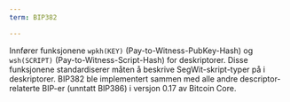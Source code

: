 ```yaml
---
term: BIP382

---
```

Innfører funksjonene `wpkh(KEY)` (Pay-to-Witness-PubKey-Hash) og `wsh(SCRIPT)` (Pay-to-Witness-Script-Hash) for deskriptorer. Disse funksjonene standardiserer måten å beskrive SegWit-skript-typer på i deskriptorer. BIP382 ble implementert sammen med alle andre descriptor-relaterte BIP-er (unntatt BIP386) i versjon 0.17 av Bitcoin Core.